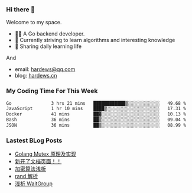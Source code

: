 ### Hi there 👋
Welcome to my space.

- 👨‍🦲 A Go backend developer. 
- 📕 Currently striving to learn algorithms and interesting knowledge
- 💪 Sharing daily learning life

And
- email: hardews@qq.com
- blog: [hardews.cn](hardews.cn)

### My Coding Time For This Week
<!--START_SECTION:waka-->

```txt
Go               3 hrs 21 mins   ████████████▒░░░░░░░░░░░░   49.68 %
JavaScript       1 hr 10 mins    ████▒░░░░░░░░░░░░░░░░░░░░   17.31 %
Docker           41 mins         ██▓░░░░░░░░░░░░░░░░░░░░░░   10.13 %
Bash             36 mins         ██▒░░░░░░░░░░░░░░░░░░░░░░   09.04 %
JSON             36 mins         ██▒░░░░░░░░░░░░░░░░░░░░░░   08.99 %
```

<!--END_SECTION:waka-->

### Lastest BLog Posts
<!-- BLOG-POST-LIST:START -->
- [Golang Mutex 原理及实现](https://hardews.cn/golang-mutex)
- [新开了文档页面！！](https://hardews.cn/docs-introduction)
- [加密算法浅析](https://hardews.cn/encryption-algorithm)
- [rand 解析](https://hardews.cn/2023_go-rand)
- [浅析 WaitGroup](https://hardews.cn/go-waitgroup)
<!-- BLOG-POST-LIST:END -->

<!--
**Hardews/Hardews** is a ✨ _special_ ✨ repository because its `README.md` (this file) appears on your GitHub profile.

Here are some ideas to get you started:

- 🔭 I’m currently working on ...
- 🌱 I’m currently learning ...
- 👯 I’m looking to collaborate on ...
- 🤔 I’m looking for help with ...
- 💬 Ask me about ...
- 📫 How to reach me: ...
- 😄 Pronouns: ...
- ⚡ Fun fact: ...
-->
